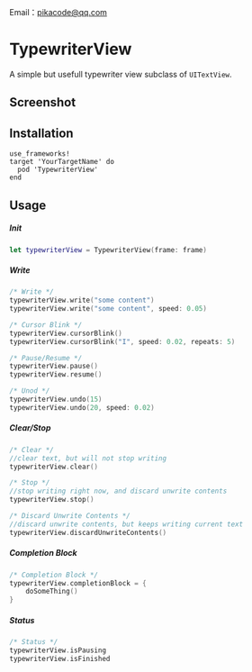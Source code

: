 
Email：pikacode@qq.com


# TypewriterView

A simple but usefull typewriter view subclass of `UITextView`.




## Screenshot



## Installation

	use_frameworks!
	target 'YourTargetName' do
	  pod 'TypewriterView'
	end

## Usage

##### Init

```swift
let typewriterView = TypewriterView(frame: frame)
```

##### Write

```swift
/* Write */
typewriterView.write("some content")
typewriterView.write("some content", speed: 0.05)

/* Cursor Blink */
typewriterView.cursorBlink()
typewriterView.cursorBlink("I", speed: 0.02, repeats: 5)

/* Pause/Resume */
typewriterView.pause()
typewriterView.resume()

/* Unod */
typewriterView.undo(15)
typewriterView.undo(20, speed: 0.02)
```

##### Clear/Stop

```Swift
/* Clear */
//clear text, but will not stop writing
typewriterView.clear()

/* Stop */
//stop writing right now, and discard unwrite contents
typewriterView.stop()

/* Discard Unwrite Contents */
//discard unwrite contents, but keeps writing current text
typewriterView.discardUnwriteContents()
```

##### Completion Block

```swift
/* Completion Block */
typewriterView.completionBlock = {
    doSomeThing()
}
```

##### Status

```Swift
/* Status */
typewriterView.isPausing
typewriterView.isFinished
```





 

 